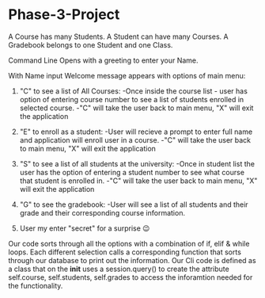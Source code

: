 # Phase-3-Project

A Course has many Students.
A Student can have many Courses.
A Gradebook belongs to one Student and one Class.

Command Line Opens with a greeting to enter your Name.

With Name input Welcome message appears with options of main menu:

1. "C" to see a list of All Courses:
    -Once inside the course list - user has option of entering course number to see a list of students enrolled in selected course.
    -"C" will take the user back to main menu, "X" will exit the application

2. "E" to enroll as a student:
    -User will recieve a prompt to enter full name and application will enroll user in a course.
    -"C" will take the user back to main menu, "X" will exit the application

3. "S" to see a list of all students at the university:
    -Once in student list the user has the option of entering a student number to see what course that student is enrolled in. 
    -"C" will take the user back to main menu, "X" will exit the application

4. "G" to see the gradebook:
    -User will see a list of all students and their grade and their corresponding course information.

5. User my enter "secret" for a surprise 😉


Our code sorts through all the options with a combination of if, elif & while loops. Each different selection calls a corresponding function that sorts through our database to print out the information. Our Cli code is defined as a class that on the __init__ uses a session.query() to create the attribute self.course, self.students, self.grades to access the inforamtion needed for the functionality. 

 